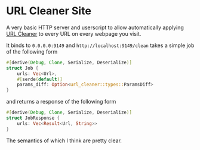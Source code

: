 # URL Cleaner Site

A very basic HTTP server and userscript to allow automatically applying [URL Cleaner](https://github.com/Scripter17/url-cleaner) to every URL on every webpage you visit.

It binds to `0.0.0.0:9149` and `http://localhost:9149/clean` takes a simple job of the following form

```Rust
#[derive(Debug, Clone, Serialize, Deserialize)]
struct Job {
    urls: Vec<Url>,
    #[serde(default)]
    params_diff: Option<url_cleaner::types::ParamsDiff>
}
```

and returns a response of the following form

```Rust
#[derive(Debug, Clone, Serialize, Deserialize)]
struct JobResponse {
    urls: Vec<Result<Url, String>>
}
```

The semantics of which I think are pretty clear.
